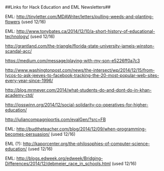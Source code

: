 ##Links for Hack Education and EML Newsletters##

EML: http://tinyletter.com/MDAWriter/letters/pulling-weeds-and-planting-flowers (used 12/16)

EML: http://www.tonybates.ca/2014/12/10/a-short-history-of-educational-technology/ (used 12/16)

http://grantland.com/the-triangle/florida-state-university-jameis-winston-scandal-acc/

https://medium.com/message/playing-with-my-son-e5226ff0a7c3

http://www.washingtonpost.com/news/the-intersect/wp/2014/12/15/from-lycos-to-ask-jeeves-to-facebook-tracking-the-20-most-popular-web-sites-every-year-since-1996/

http://blog.mrmeyer.com/2014/what-students-do-and-dont-do-in-khan-academy-ctd/

http://josswinn.org/2014/12/social-solidarity-co-operatives-for-higher-education/

http://juliancompagniportis.com/evalGen/?src=FB

EML: http://budtheteacher.com/blog/2014/12/09/when-programming-becomes-persuasion/ (used 12/16)

EML (?): http://kaporcenter.org/the-philosophies-of-computer-science-education/ (used 12/16)

EML: http://blogs.edweek.org/edweek/Bridging-Differences/2014/12/debmeier_race_in_schools.html (used 12/16)

